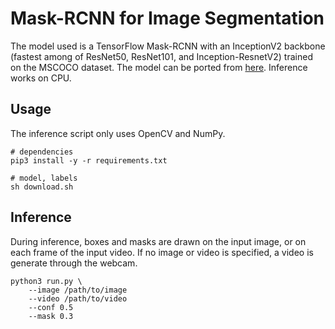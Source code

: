 # Mask-RCNN for Image Segmentation

The model used is a TensorFlow Mask-RCNN with an InceptionV2 backbone (fastest among of ResNet50, ResNet101, and Inception-ResnetV2) trained on the MSCOCO dataset. The model can be ported from [here](http://download.tensorflow.org/models/object_detection/mask_rcnn_inception_v2_coco_2018_01_28.tar.gz). Inference works on CPU.

## Usage
The inference script only uses OpenCV and NumPy.
```
# dependencies
pip3 install -y -r requirements.txt

# model, labels
sh download.sh
```

## Inference
During inference, boxes and masks are drawn on the input image, or on each frame of the input video. If no image or video is specified, a video is generate through the webcam.
```
python3 run.py \
    --image /path/to/image
    --video /path/to/video
    --conf 0.5
    --mask 0.3
```
